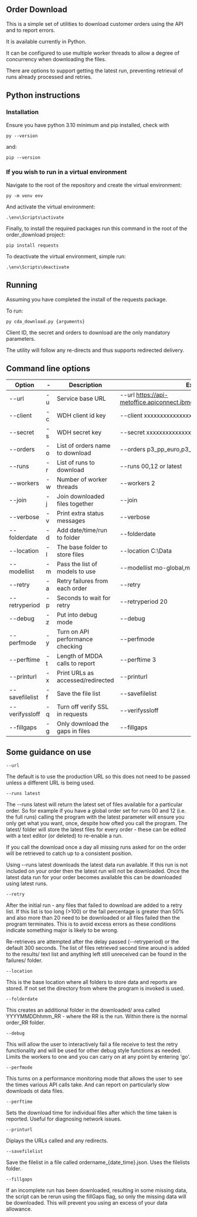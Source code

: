 ## Order Download

This is a simple set of utilities to download customer orders using the API and to report errors.

It is available currently in Python.

It can be configured to use multiple worker threads to allow a degree of concurrency when downloading the files.

There are options to support getting the latest run, preventing retrieval of runs already processed and retries.

## Python instructions

### Installation

Ensure you have python 3.10 minimum and pip installed, check with
```
py --version
```
and:

```
pip --version
```

### If you wish to run in a virtual environment

Navigate to the root of the repository and create the virtual environment:
```
py -m venv env
```
And activate the virtual environment:

```
.\env\Scripts\activate
```

Finally, to install the required packages run this command in the root of the order_download project:
```
pip install requests
```

To deactivate the virtual environment, simple run:
```
.\env\Scripts\deactivate
```

## Running

Assuming you have completed the install of the requests package.

To run:
```
py cda_download.py {arguments}
```
Client ID, the secret and orders to download are the only mandatory parameters.

The utility will follow any re-directs and thus supports redirected delivery.

## Command line options

| Option          | - | Description                           | Example of use                                                    | Default |
| --------------- | - |--------------------------------- | ---------------------------------------------------------------|-------- |
| --url           | -u| Service base URL                 | --url https://api-metoffice.apiconnect.ibmcloud.com/metoffice/production/1.0.0 |         |  
| --client        | -c| WDH client id key                 | --client xxxxxxxxxxxxxxxxxxxxxxxxxxxxxxxxxxxx    |         |  
| --secret        | -s| WDH secret key                    | --secret xxxxxxxxxxxxxxxxxxxxxxxxxxxxxxxxxxxx    |         |  
| --orders        | -o| List of orders name to download  | --orders p3_pp_euro,p3_pp_global                  |         |  
| --runs          | -r| List of runs to download         | --runs 00,12 or latest                            | 0,6,12,18 |  
| --workers       | -w| Number of worker threads         | --workers 2                                       | 4       |  
| --join          | -j| Join downloaded files together   | --join                                            | False   | 
| --verbose       | -v| Print extra status messages      | --verbose                                         | False   | 
| --folderdate    | -d| Add date/time/run to folder      | --folderdate                                      | False   | 
| --location      | -l| The base folder to store files   | --location C:\Data                                |         | 
| --modellist     | -m| Pass the list of models to use   | --modellist mo-global,m-uk-latlon                 |         | 
| --retry         | -a| Retry failures from each order   | --retry                                           | False   | 
| --retryperiod   | -p| Seconds to wait for retry        | --retryperiod 20                                  | 30      | 
| --debug         | -z| Put into debug mode              | --debug                                           | False   | 
| --perfmode      | -y| Turn on API performance checking | --perfmode                                        | False   | 
| --perftime      | -t| Length of MDDA calls to report   | --perftime 3                                      | 10      | 
| --printurl      | -x| Print URLs as accessed/redirected | --printurl                                       | False   | 
| --savefilelist  | -f| Save the file list               | --savefilelist                                    | False   |
| --verifyssloff  | -q| Turn off verify SSL in requests  | --verifyssloff                                    | False   | 
| --fillgaps      | -g| Only download the gaps in files  | --fillgaps                                        | False   |



## Some guidance on use

```
--url 
```

The default is to use the production URL so this does not need to be passed unless a different URL is being used.

```
--runs latest
```

The --runs latest will return the latest set of files available for a particular order.  So for example if you have a global order set for runs 00 and 12 (i.e. the full runs) calling the program with the latest parameter will ensure you only get what you want, once, despite how ofted you call the program.  The latest/ folder will store the latest files for every order - these can be edited with a text editor (or deleted) to re-enable a run.

If you call the download once a day all missing runs asked for on the order will be retrieved to catch up to a consistent position.

Using --runs latest downloads the latest data run available. If this run is not included on your order then the latest run will not be downloaded. Once the latest data run for your order becomes available this can be downloaded using latest runs.
```
--retry
```

After the initial run - any files that failed to download are added to a retry list.  If this list is too long (>100) or the fail percentage is greater than 50% and also more than 20 need to be downloaded or all files failed then the program terminates.  This is to avoid excess errors as these conditions indicate something major is likely to be wrong.

Re-retrieves are attempted after the delay passed (--retryperiod) or the default 300 seconds.  The list of files retrieved second time around is added to the results/ text list and anything left still unreceived can be found in the failures/ folder.


```
--location
```

This is the base location where all folders to store data and reports are stored.  If not set the directory from where the program is invoked is used.


```
--folderdate
```

This creates an additional folder in the downloaded/ area called YYYYMMDDhhmm_RR - where the RR is the run.  Within there is the normal order_RR folder.

```
--debug
```
 
This will allow the user to interactively fail a file receive to test the retry functionality and will be used for other debug style functions as needed. 
Limits the workers to one and you can carry on at any point by entering 'go'.

```
--perfmode
```

This turns on a performance monitoring mode that allows the user to see the times various API calls take.  And can report on particularly slow downloads ot data files.

```
--perftime
```

Sets the download time for individual files after which the time taken is reported.  Useful for diagnosing network issues.

```
--printurl
```

Diplays the URLs called and any redirects.  

```
--savefilelist
```

Save the filelist in a file called ordername_{date_time}.json.  Uses the filelists folder.

```
--fillgaps
```

If an incomplete run has been downloaded, resulting in some missing data, the script can be rerun using the fillGaps flag, so only the missing data will be downloaded. This will prevent you using an excess of your data allowance.